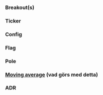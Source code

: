 ### Breakout(s)

### Ticker

### Config

### Flag

### Pole

### [Moving average](https://www.investopedia.com/terms/m/movingaverage.asp#:~:text=the%20prices%20involved.-,What%20Is%20MACD%3F,-The%C2%A0moving) (vad görs med detta)

### ADR 





